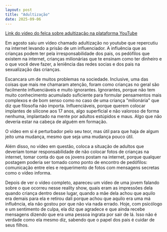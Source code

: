 ```yaml
---
layout: post
title: "Adultização"
date: 2025-09-06
---
```


[Link do vídeo do felca sobre adultização na plataforma YouTube](https://youtu.be/FpsCzFGL1LE?si=V1-FOTR5jyocLFnH)

Em agosto saiu um vídeo chamado adultização no youtube que repercutiu na internet levando a prisão de um influenciador. A influência que as crianças podem ter pela irresponsabilidade dos pais, os pedófilos que existem na internet, crianças milionárias que te ensinam como ter dinheiro e o que você deve fazer, a leniência das redes socias e dos pais na sexualização das crianças.

Escancara um de muitos problemas na sociedade. Inclusive, uma das coisas que mais me chamaram atenção, foram como crianças no geral são facilmente influenciáveis e muito ignorantes. Ignorantes,  porque não tem muito conhecimento acumulado suficiente para formular pensamentos mais complexos e de bom senso como no caso de uma criança "milionária" que diz que filosofia não importa. Influenciáveis, porque querem colocar implantes de silicone aos 17 anos, algo superficial e não valoroso de forma nenhuma, implantado na mente por adultos estúpidos e maus. Algo que não deveria estar na cabeça de alguém em formação.

O vídeo em si é perturbador pelo seu teor, mas útil para que haja de algum jeito uma mudança, mesmo que seja uma mudança pouco útil.

Além disso, no vídeo em questão, coloca a situação de adultos que deveriam tomar responsabilidade de não colocar fotos de crianças na internet, tomar conta do que os jovens postam na internet,  porque qualquer postagem poderia ser tomado como ponto de encontro de pedófilos: comunicação entre eles e requerimento de  fotos com mensagens secretas como o vídeo informa.

Depois de ver o vídeo completo, apareceu um vídeo de uma jovem falando sobre o que ocorreu nesse reality show, quais eram as impressões dela quando criança dentro desse lugar, quando a mãe dela achou que aquilo era demais para ela e retirou dali porque achou que aquilo era uma má influência, ela não gostou por que não via nada errado. Hoje, com psicólogo e um sentimento de culpa, ela diz que agradece e que ainda recebe mensagens dizendo que era uma pessoa ingrata por sair de lá. Isso não é verdade como ela mesmo diz, sabendo que o papel dos pais é cuidar de seus filhos.

